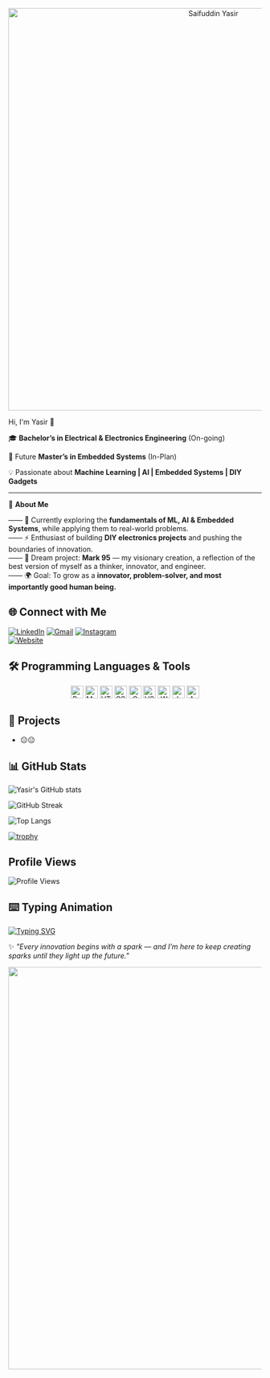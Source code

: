 <p align="center">
  <img src="https://www.vexels.com/vectors/preview/125313/futuristic-mesh-background" alt="Saifuddin Yasir" width="800"/>
</p>

Hi, I'm Yasir 👋  

🎓 **Bachelor’s in Electrical & Electronics Engineering**  (On-going) 

🚀 Future **Master’s in Embedded Systems** (In-Plan) 

💡 Passionate about **Machine Learning | AI | Embedded Systems | DIY Gadgets**  

---

🌟 **About Me**


—— 🌱 Currently exploring the **fundamentals of ML, AI & Embedded Systems**, while applying them to real-world problems.  
—— ⚡ Enthusiast of building **DIY electronics projects** and pushing the boundaries of innovation.  
—— 🤖 Dream project: **Mark 95** — my visionary creation, a reflection of the best version of myself as a thinker, innovator, and engineer.  
—— 🌍 Goal: To grow as a **innovator, problem-solver, and most importantly good human being.**  


## 🌐 Connect with Me  


[![LinkedIn](https://img.shields.io/badge/LinkedIn-blue?style=for-the-badge&logo=linkedin)](https://linkedin.com/in/https://www.linkedin.com/in/saifuddin-yasir-930918204) 
[![Gmail](https://img.shields.io/badge/Gmail-red?style=for-the-badge&logo=gmail&logoColor=white)](mailto:saifuddinyasir20@gmail.com) 
[![Instagram](https://img.shields.io/badge/Instagram-%23E4405F?style=for-the-badge&logo=instagram)](https://www.instagram.com/saifuddinyasir_95/)  
[![Website](https://img.shields.io/badge/🌐%20My%20Website-Visit-blue?style=for-the-badge)](https://saifuddinyasir.wordpress.com/)



## 🛠️ Programming Languages & Tools  

<div align="center">
  <img src="https://skillicons.dev/icons?i=python" alt="Python" width="25" height="25"/>
  <img src="https://skillicons.dev/icons?i=matlab" alt="Matlab" width="25" height="25"/>
  <img src="https://skillicons.dev/icons?i=html" alt="HTML" width="25" height="25"/>
  <img src="https://skillicons.dev/icons?i=css" alt="CSS" width="25" height="25"/>
  <img src="https://skillicons.dev/icons?i=c" alt="C" width="25" height="25"/>
  <img src="https://skillicons.dev/icons?i=vscode" alt="VS Code" width="25" height="25"/>
  <img src="https://skillicons.dev/icons?i=wordpress" alt="WordPress" width="25" height="25"/>
<img src="https://cdn.jsdelivr.net/gh/devicons/devicon/icons/jupyter/jupyter-original.svg" alt="Jupyter" width="25" height="25"/>
<img src="https://cdn.jsdelivr.net/gh/devicons/devicon/icons/arduino/arduino-original.svg" alt="Arduino" width="25" height="25"/>

</div>


## 🚀 Projects  

 - 😐😐



  

## 📊 GitHub Stats  
![Yasir's GitHub stats](https://github-readme-stats.vercel.app/api?username=Saifuddin-Yasir&show_icons=true&theme=tokyonight)  

![GitHub Streak](https://github-readme-streak-stats.herokuapp.com/?user=Saifuddin-Yasir&theme=tokyonight)  

![Top Langs](https://github-readme-stats.vercel.app/api/top-langs/?username=Saifuddin-Yasir&layout=compact&theme=tokyonight)  

[![trophy](https://github-profile-trophy.vercel.app/?username=Saifuddin-Yasir&theme=tokyonight)](https://github.com/ryo-ma/github-profile-trophy)





## Profile Views  
![Profile Views](https://komarev.com/ghpvc/?username=Saifuddin-Yasir&color=blue&style=for-the-badge)  



## ⌨️ Typing Animation  
[![Typing SVG](https://readme-typing-svg.herokuapp.com?size=24&color=00BFFF&lines=Machine+Learning+and;AI+Enthusiast;Deep+learning+Enthusiast;Connect+with+more+to;being+our+journey+easy;Building+my+own;version+Mark+95)](https://git.io/typing-svg)


✨ *"Every innovation begins with a spark — and I’m here to keep creating sparks until they light up the future."*



<p align="center">
  <img src="https://www.vexels.com/vectors/preview/125313/futuristic-mesh-background" alt="" width="800"/>
</p>
